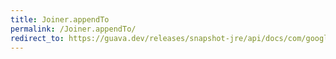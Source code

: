 ```yaml
---
title: Joiner.appendTo
permalink: /Joiner.appendTo/
redirect_to: https://guava.dev/releases/snapshot-jre/api/docs/com/google/common/base/Joiner.html#appendTo-A-java.lang.Iterable-
---
```

